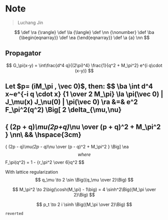 # Note

> Luchang Jin

$$
\def \ra {\rangle}
\def \la {\langle}
\def \nn {\nonumber}
\def \ba {\begin{eqnarray}}
\def \ea {\end{eqnarray}}
\def \a {a}
\nn
$$

## Propagator

$$
G_\pi(x-y) = \int\frac{d^4 q}{(2\pi)^4} \frac{1}{q^2 + M_\pi^2} e^{i q\cdot (x-y)}
$$

Let $p= (iM_\pi , \vec 0)$, then:
$$
\ba
\int d^4 x~e^{-i q \cdot x}
{1 \over 2 M_\pi}
\la \pi(\vec 0) | J_\mu(x) J_\nu(0) | \pi(\vec 0) \ra
&=&
e^2
F_\pi^2(q^2)
\Big[
2 \delta_{\mu,\nu}
-
{
(2p + q)_\mu(2p+q)_\nu
\over
(p + q)^2 + M_\pi^2
}
\nn\\
&&
\hspace{3cm}
-
{
(2p - q)_\mu(2p - q)_\nu
\over
(p - q)^2 + M_\pi^2
}
\Big]
\ea
$$
where
$$
F_\pi(q^2) = 1 - {r_\pi^2 \over 6}q^2
$$


With lattice regularization
$$
q_\mu \to 2 \sin \Big({q_\mu \over 2}\Big)
$$

$$
M_\pi^2 \to 2\big(\cosh(M_\pi) - 1\big) = 4 \sinh^2\Big({M_\pi \over 2}\Big)
$$

$$
p_t \to 2 i \sinh \Big({M_\pi \over 2}\Big)
$$

```
reverted
```
